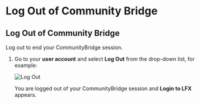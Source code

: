 # Log Out of Community Bridge

## Log Out of Community Bridge

Log out to end your CommunityBridge session.

1. Go to your **user account** and select **Log Out** from the drop-down list, for example:

   ​![Log Out](https://firebasestorage.googleapis.com/v0/b/gitbook-28427.appspot.com/o/assets%2F-LuGl2w4LzPpYJ8jx5ae%2F-LuGz82LqEUywqFA_GQT%2F-LuGz92cAa2UrFgOU2P9%2Flfx-profile-options.png?generation=1574407286204622&alt=media)​

   You are logged out of your CommunityBridge session and **Login to LFX** appears.

